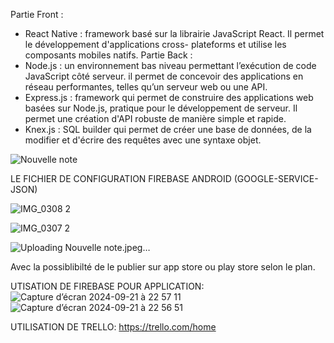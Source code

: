 Partie Front :
- React Native : framework  basé sur la librairie JavaScript React. Il permet le développement d'applications cross- plateforms et utilise les composants mobiles natifs.
 Partie Back :
- Node.js : un environnement bas niveau permettant l’exécution de code
 JavaScript côté serveur.  il permet de concevoir des applications en réseau performantes, telles qu’un serveur web ou une API.
- Express.js : framework qui permet de construire des applications web basées sur Node.js, pratique pour le développement de serveur. Il permet une création d'API robuste de manière simple et rapide.
- Knex.js : SQL builder qui permet de créer une base de données, de la modifier et d'écrire des requêtes avec une syntaxe objet.


![Nouvelle note](https://github.com/user-attachments/assets/b009ddc7-981d-41da-acc7-e3d2bd15ffb6)

LE FICHIER DE CONFIGURATION FIREBASE ANDROID (GOOGLE-SERVICE-JSON)



![IMG_0308 2](https://github.com/user-attachments/assets/aabd7de7-a5a3-4f83-9e0d-cfb1a4ff5073)




![IMG_0307 2](https://github.com/user-attachments/assets/d03b0ddd-e2ba-48d7-a17a-57c401577efd)





![Uploading Nouvelle note.jpeg…]()



Avec la possiblibilté de le publier sur app store ou play store selon le plan.


UTISATION DE FIREBASE POUR APPLICATION:
![Capture d’écran 2024-09-21 à 22 57 11](https://github.com/user-attachments/assets/78c024d8-91c4-4766-bd51-2685a5636b90)
![Capture d’écran 2024-09-21 à 22 56 51](https://github.com/user-attachments/assets/ee18e63f-5e68-4b6e-bc02-b0423ddb17af)

UTILISATION DE TRELLO:
https://trello.com/home
